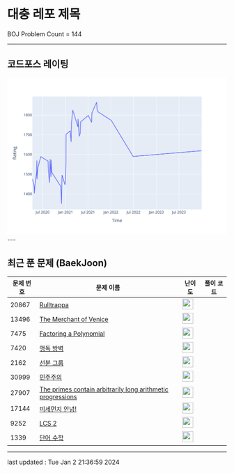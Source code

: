 # 대충 레포 제목

BOJ Problem Count = 144

---

## 코드포스 레이팅
[![Rating Graph](./cfStats.svg)](https://github.com/ingyu1008/Algorithm-Problem-Solving/blob/master/cfStats.html)---

## 최근 푼 문제 (BaekJoon)
| 문제 번호 | 문제 이름 | 난이도 | 풀이 코드 |
| --- | --- | --- | --- |
| 20867 | [Rulltrappa](https://www.acmicpc.net/problem/20867) | <img height="25px" width="25px=" src="https://static.solved.ac/tier_small/2.svg"/> |  |
| 13496 | [The Merchant of Venice](https://www.acmicpc.net/problem/13496) | <img height="25px" width="25px=" src="https://static.solved.ac/tier_small/2.svg"/> |  |
| 7475 | [Factoring a Polynomial](https://www.acmicpc.net/problem/7475) | <img height="25px" width="25px=" src="https://static.solved.ac/tier_small/12.svg"/> |  |
| 7420 | [맹독 방벽](https://www.acmicpc.net/problem/7420) | <img height="25px" width="25px=" src="https://static.solved.ac/tier_small/17.svg"/> |  |
| 2162 | [선분 그룹](https://www.acmicpc.net/problem/2162) | <img height="25px" width="25px=" src="https://static.solved.ac/tier_small/16.svg"/> |  |
| 30999 | [민주주의](https://www.acmicpc.net/problem/30999) | <img height="25px" width="25px=" src="https://static.solved.ac/tier_small/2.svg"/> |  |
| 27907 | [The primes contain arbitrarily long arithmetic progressions](https://www.acmicpc.net/problem/27907) | <img height="25px" width="25px=" src="https://static.solved.ac/tier_small/6.svg"/> |  |
| 17144 | [미세먼지 안녕!](https://www.acmicpc.net/problem/17144) | <img height="25px" width="25px=" src="https://static.solved.ac/tier_small/12.svg"/> |  |
| 9252 | [LCS 2](https://www.acmicpc.net/problem/9252) | <img height="25px" width="25px=" src="https://static.solved.ac/tier_small/12.svg"/> |  |
| 1339 | [단어 수학](https://www.acmicpc.net/problem/1339) | <img height="25px" width="25px=" src="https://static.solved.ac/tier_small/12.svg"/> |  |


---

last updated : Tue Jan  2 21:36:59 2024

